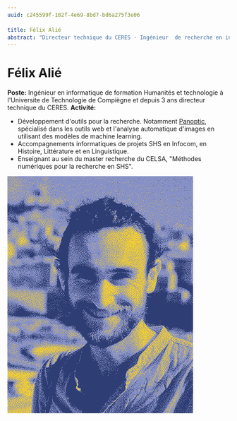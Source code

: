 ```yaml
---
uuid: c245599f-102f-4e69-8bd7-bd6a275f3e06

title: Félix Alié
abstract: "Directeur technique du CERES - Ingénieur  de recherche en informatique"
---
```

# Félix Alié #

**Poste:** Ingénieur en informatique de formation Humanités et technologie à l'Universite de Technologie de Compiègne et depuis 3 ans directeur technique du CERES.
**Activité:** 
- Développement d'outils pour la recherche. Notamment [Panoptic](https://ceres.sorbonne-universite.fr/96e141fc-9b1e-4881-afdf-190df307e488/), spécialisé dans les outils web et l'analyse automatique d'images en utilisant des modèles de machine learning. 
- Accompagnements informatiques de projets SHS en Infocom, en Histoire, Littérature et en Linguistique. 
- Enseignant au sein du master recherche du CELSA, "Méthodes numériques pour la recherche en SHS".

![](alie_felix.png)
